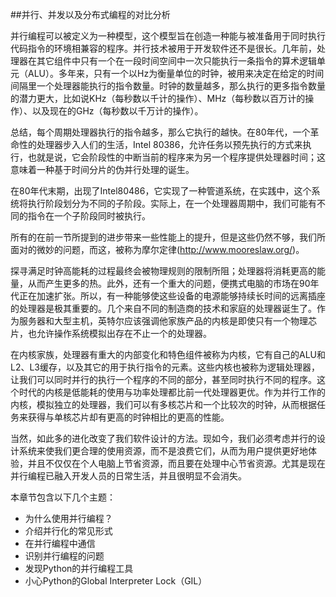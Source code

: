 ##并行、并发以及分布式编程的对比分析

并行编程可以被定义为一种模型，这个模型旨在创造一种能与被准备用于同时执行代码指令的环境相兼容的程序。并行技术被用于开发软件还不是很长。几年前，处理器在其它组件中只有一个在一段时间空间中一次只能执行一条指令的算术逻辑单元（ALU）。多年来，只有一个以Hz为衡量单位的时钟，被用来决定在给定的时间间隔里一个处理器能执行的指令数量。时钟的数量越多，那么执行的更多指令数量的潜力更大，比如说KHz（每秒数以千计的操作）、MHz（每秒数以百万计的操作）、以及现在的GHz（每秒数以千万计的操作）。

总结，每个周期处理器执行的指令越多，那么它执行的越快。在80年代，一个革命性的处理器步入人们的生活，Intel 80386，允许任务以预先执行的方式来执行，也就是说，它会阶段性的中断当前的程序来为另一个程序提供处理器时间；这意味着一种基于时间分片的伪并行处理的诞生。

在80年代末期，出现了Intel80486，它实现了一种管道系统，在实践中，这个系统将执行阶段划分为不同的子阶段。实际上，在一个处理器周期中，我们可能有不同的指令在一个子阶段同时被执行。

所有的在前一节所提到的进步带来一些性能上的提升，但是这些仍然不够，我们所面对的微妙的问题，而这，被称为摩尔定律(<http://www.mooreslaw.org/>)。

探寻满足时钟高能耗的过程最终会被物理规则的限制所阻；处理器将消耗更高的能量，从而产生更多的热。此外，还有一个重大的问题，便携式电脑的市场在90年代正在加速扩张。所以，有一种能够使这些设备的电源能够持续长时间的远离插座的处理器是极其重要的。几个来自不同的制造商的技术和家庭的处理器诞生了。作为服务器和大型主机，英特尔应该强调他家族产品的内核是即使只有一个物理芯片，也允许操作系统模拟出存在不止一个的处理器。

在内核家族，处理器有重大的内部变化和特色组件被称为内核，它有自己的ALU和L2、L3缓存，以及其它的用于执行指令的元素。这些内核也被称为逻辑处理器，让我们可以同时并行的执行一个程序的不同的部分，甚至同时执行不同的程序。这个时代的内核是低能耗的使用与功率处理都比前一代处理器更优。作为并行工作的内核，模拟独立的处理器，我们可以有多核芯片和一个比较次的时钟，从而根据任务来获得与单核芯片却有更高的时钟相比的更高的性能。

当然，如此多的进化改变了我们软件设计的方法。现如今，我们必须考虑并行的设计系统来使我们更合理的使用资源，而不是浪费它们，从而为用户提供更好地体验，并且不仅仅在个人电脑上节省资源，而且要在处理中心节省资源。尤其是现在并行编程已融入开发人员的日常生活，并且很明显不会消失。

本章节包含以下几个主题：

* 为什么使用并行编程？
* 介绍并行化的常见形式
* 在并行编程中通信
* 识别并行编程的问题
* 发现Python的并行编程工具
* 小心Python的Global Interpreter Lock（GIL）
